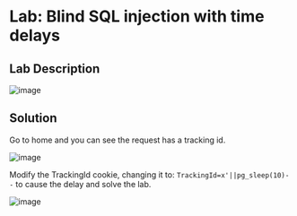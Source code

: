 # Lab: Blind SQL injection with time delays

## Lab Description

![image](https://github.com/KVNuhman/Web-Security-Lab/assets/46161259/815f06f6-c21e-4311-9631-60641f17c1db)

## Solution

Go to home and you can see the request has a tracking id.

![image](https://github.com/KVNuhman/Web-Security-Lab/assets/46161259/34b62db6-81ad-4775-beab-02ee12976bd1)

Modify the TrackingId cookie, changing it to: `TrackingId=x'||pg_sleep(10)--` to cause the delay and solve the lab.

![image](https://github.com/KVNuhman/Web-Security-Lab/assets/46161259/7f2f175b-caef-4d9c-9f48-82b894d5a953)
